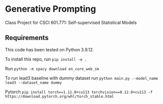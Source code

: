 # Generative Prompting
Class Project for CSCI 601.771: Self-supervised Statistical Models

## Requirements
This code has been tested on Python 3.9.12.

To install this repo, run `pip install -e .`

Run `python -m spacy download en_core_web_sm`

To run lead3 baseline with dummy dataset run `python main.py --model_name lead3 --dataset_name dummy`

Pytorch `pip install torch==1.11.0+cu113 torchvision==0.12.0+cu113 -f https://download.pytorch.org/whl/torch_stable.html`